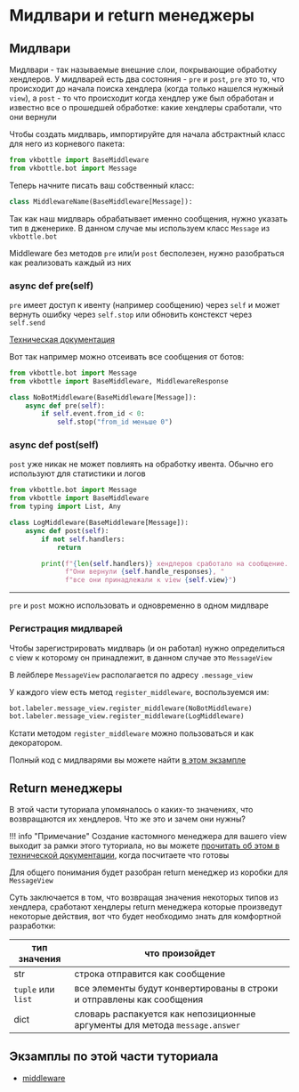# Мидлвари и return менеджеры

## Мидлвари

Мидлвари - так называемые внешние слои, покрывающие обработку хендлеров. У мидлварей есть два состояния - `pre` и `post`, `pre` это то, что происходит до начала поиска хендлера (когда только нашелся нужный `view`), а `post` - то что происходит когда хендлер уже был обработан и известно все о прошедшей обработке: какие хендлеры сработали, что они вернули

Чтобы создать мидлварь, импортируйте для начала абстрактный класс для него из корневого пакета:

```python
from vkbottle import BaseMiddleware
from vkbottle.bot import Message
```

Теперь начните писать ваш собственный класс:

```python
class MiddlewareName(BaseMiddleware[Message]):
```

Так как наш мидлварь обрабатывает именно сообщения, нужно указать тип в дженерике.
В данном случае мы используем класс `Message` из `vkbottle.bot`

Middleware без методов `pre` или/и `post` бесполезен, нужно разобраться как реализовать каждый из них

### async def pre(self)

`pre` имеет доступ к ивенту (например сообщению) через `self` и может вернуть ошибку через `self.stop` или обновить констекст через `self.send`

[Техническая документация](../high-level/handling/middleware.md)

Вот так например можно отсеивать все сообщения от ботов:

```python
from vkbottle.bot import Message
from vkbottle import BaseMiddleware, MiddlewareResponse

class NoBotMiddleware(BaseMiddleware[Message]):
    async def pre(self):
        if self.event.from_id < 0:
            self.stop("from_id меньше 0")
```

### async def post(self)

`post` уже никак не может повлиять на обработку ивента. Обычно его используют для статистики и логов

```python
from vkbottle.bot import Message
from vkbottle import BaseMiddleware
from typing import List, Any

class LogMiddleware(BaseMiddleware[Message]):
    async def post(self):
        if not self.handlers:
            return

        print(f"{len(self.handlers)} хендлеров сработало на сообщение. "
              f"Они вернули {self.handle_responses}, "
              f"все они принадлежали к view {self.view}")
```

---

`pre` и `post` можно использовать и одновременно в одном мидлваре

### Регистрация мидлварей

Чтобы зарегистрировать мидлварь (и он работал) нужно определиться с view к которому он принадлежит, в данном случае это `MessageView`

В лейблере `MessageView` располагается по адресу `.message_view`

У каждого view есть метод `register_middleware`, воспользуемся им:

```python
bot.labeler.message_view.register_middleware(NoBotMiddleware)
bot.labeler.message_view.register_middleware(LogMiddleware)
```

Кстати методом `register_middleware` можно пользоваться и как декоратором.

Полный код с мидлварями вы можете найти [в этом экзампле](https://github.com/vkbottle/vkbottle/tree/master/examples/high-level/middleware_example.py)

## Return менеджеры

В этой части туториала упомяналось о каких-то значениях, что возвращаются их хендлеров. Что же это и зачем они нужны?

!!! info "Примечание"
    Создание кастомного менеджера для вашего view выходит за рамки этого туториала, но вы можете [прочитать об этом в технической документации](../high-level/handling/view.md), когда посчитаете что готовы

Для общего понимания будет разобран return менеджер из коробки для `MessageView`

Суть заключается в том, что возвращая значения некоторых типов из хендлера, сработают хендлеры return менеджера которые произведут некоторые действия, вот что будет необходимо знать для комфортной разработки:

| тип значения       | что произойдет                                                              |
| ------------------ | --------------------------------------------------------------------------- |
| str                | строка отправится как сообщение                                             |
| `tuple` или `list` | все элементы будут конвертированы в строки и отправлены как сообщения       |
| dict               | словарь распакуется как непозиционные аргументы для метода `message.answer` |

## Экзамплы по этой части туториала

* [middleware](https://github.com/vkbottle/vkbottle/tree/master/examples/high-level/middleware_example.py)
